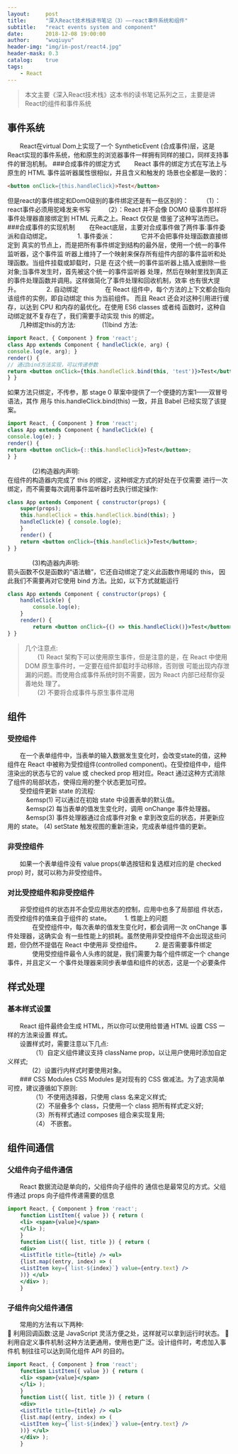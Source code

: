 ```yaml
---
layout:     post
title:      "深入React技术栈读书笔记（3）——react事件系统和组件"
subtitle:   "react events system and component"
date:       2018-12-08 19:00:00
author:     "wuqiuyu"
header-img: "img/in-post/react4.jpg"
header-mask: 0.3
catalog:    true
tags:
    - React
---
```



>本文主要《深入React技术栈》这本书的读书笔记系列之三，主要是讲React的组件和事件系统<br>


## 事件系统
&emsp;&emsp;React在virtual Dom上实现了一个 SyntheticEvent (合成事件)层，这是React实现的事件系统，他和原生的浏览器事件一样拥有同样的接口，同样支持事件的冒泡机制。
###合成事件的绑定方式
&emsp;&emsp;React 事件的绑定方式在写法上与原生的 HTML 事件监听器属性很相似，并且含义和触发的 场景也全都是一致的：
```html
<button onClick={this.handleClick}>Test</button>
```
但是react的事件绑定和Dom0级别的事件绑定还是有一些区别的：
&emsp;&emsp;（1）：react事件必须用驼峰发来书写
 &emsp;&emsp;（2）：React 并不会像 DOM0 级事件那样将事件处理器直接绑定到 HTML 元素之上。React 仅仅是 借鉴了这种写法而已。
###合成事件的实现机制
&emsp;&emsp;在React底层，主要对合成事件做了两件事:事件委派和自动绑定。
&emsp;&emsp;&emsp;&emsp;1. 事件委派：
&emsp;&emsp;&emsp;&emsp;它并不会把事件处理函数直接绑定到 真实的节点上，而是把所有事件绑定到结构的最外层，使用一个统一的事件监听器，这个事件监 听器上维持了一个映射来保存所有组件内部的事件监听和处理函数。当组件挂载或卸载时，只是 在这个统一的事件监听器上插入或删除一些对象;当事件发生时，首先被这个统一的事件监听器 处理，然后在映射里找到真正的事件处理函数并调用。这样做简化了事件处理和回收机制，效率 也有很大提升。
&emsp;&emsp;&emsp;&emsp;2. 自动绑定
&emsp;&emsp;&emsp;&emsp;在 React 组件中，每个方法的上下文都会指向该组件的实例，即自动绑定 this 为当前组件。 而且 React 还会对这种引用进行缓存，以达到 CPU 和内存的最优化。在使用 ES6 classes 或者纯 函数时，这种自动绑定就不复存在了，我们需要手动实现 this 的绑定。</br>
&emsp;&emsp;几种绑定this的方法:
&emsp;&emsp;&emsp;&emsp;(1)bind 方法:<br/>
```jsx
import React, { Component } from 'react';
class App extends Component { handleClick(e, arg) {
console.log(e, arg); }
render() {
// 通过bind方法实现，可以传递参数
return <button onClick={this.handleClick.bind(this, 'test')}>Test</button>;
} }
```
如果方法只绑定，不传参，那 stage 0 草案中提供了一个便捷的方案1——双冒号语法，其作 用与 this.handleClick.bind(this) 一致，并且 Babel 已经实现了该提案。
```jsx
import React, { Component } from 'react';
class App extends Component { handleClick(e) {
console.log(e); }
render() {
return <button onClick={::this.handleClick}>Test</button>;
} }
```
&emsp;&emsp;&emsp;&emsp;(2)构造器内声明:<br/>
在组件的构造器内完成了 this 的绑定，这种绑定方式的好处在于仅需要 进行一次绑定，而不需要每次调用事件监听器时去执行绑定操作:
```jsx
class App extends Component { constructor(props) {
    super(props);
    this.handleClick = this.handleClick.bind(this); }
    handleClick(e) { console.log(e);
    }
    render() {
    return <button onClick={this.handleClick}>Test</button>;
} }
```
&emsp;&emsp;&emsp;&emsp;(3)构造器内声明:<br/>
箭头函数不仅是函数的“语法糖”，它还自动绑定了定义此函数作用域的 this， 因此我们不需要再对它使用 bind 方法。比如，以下方式就能运行
```jsx
class App extends Component { constructor(props) {
    handleClick(e) {
        console.log(e); 
    }
    render() {
        return <button onClick={() => this.handleClick()}>Test</button>
} }
```
>几个注意点:<br>
&emsp;&emsp;(1) React 架构下可以使用原生事件，但是注意的是，在 React 中使用 DOM 原生事件时，一定要在组件卸载时手动移除，否则很 可能出现内存泄漏的问题。而使用合成事件系统时则不需要，因为 React 内部已经帮你妥善地处 理了。</br>
&emsp;&emsp;(2) 不要将合成事件与原生事件混用</br>

## 组件
### 受控组件
&emsp;&emsp;在一个表单组件中，当表单的输入数据发生变化时，会改变state的值，这种组件在 React 中被称为受控组件(controlled component)。在受控组件中，组件渲染出的状态与它的 value 或 checked prop 相对应。React 通过这种方式消除了组件的局部状态，使得应用的整个状态更加可控。</br>
&emsp;&emsp;受控组件更新 state 的流程:</br>
&emsp;&emsp;&emsp;&emsp(1) 可以通过在初始 state 中设置表单的默认值。</br>
&emsp;&emsp;&emsp;&emsp(2) 每当表单的值发生变化时，调用 onChange 事件处理器。</br>
&emsp;&emsp;&emsp;&emsp(3) 事件处理器通过合成事件对象 e 拿到改变后的状态，并更新应用的 state。 (4) setState 触发视图的重新渲染，完成表单组件值的更新。</br>

### 非受控组件
&emsp;&emsp;如果一个表单组件没有 value props(单选按钮和复选框对应的是 checked prop) 时，就可以称为非受控组件。
### 对比受控组件和非受控组件
&emsp;&emsp;非受控组件的状态并不会受应用状态的控制，应用中也多了局部组 件状态，而受控组件的值来自于组件的 state。
&emsp;&emsp;1. 性能上的问题</br>
&emsp;&emsp;&emsp;&emsp;在受控组件中，每次表单的值发生变化时，都会调用一次 onChange 事件处理器，这确实会 有一些性能上的损耗。虽然使用非受控组件不会出现这些问题，但仍然不提倡在 React 中使用非 受控组件。
&emsp;&emsp;2. 是否需要事件绑定</br>
&emsp;&emsp;&emsp;&emsp;使用受控组件最令人头疼的就是，我们需要为每个组件绑定一个 change 事件，并且定义一 个事件处理器来同步表单值和组件的状态，这是一个必要条件
## 样式处理
### 基本样式设置
&emsp;&emsp;React 组件最终会生成 HTML，所以你可以使用给普通 HTML 设置 CSS 一样的方法来设置 样式。<br/>
&emsp;&emsp;设置样式时，需要注意以下几点:<br/>
&emsp;&emsp;&emsp;&emsp;（1）自定义组件建议支持 className prop，以让用户使用时添加自定义样式;<br/>
&emsp;&emsp;&emsp;&emsp;(2）设置行内样式时要使用对象。<br/>
&emsp;&emsp;### CSS Modules
CSS Modules 是对现有的 CSS 做减法。为了追求简单可控，建议遵循如下原则:<br/>
&emsp;&emsp;&emsp;&emsp;（1）不使用选择器，只使用 class 名来定义样式;<br/>
&emsp;&emsp;&emsp;&emsp;（2）不层叠多个 class，只使用一个 class 把所有样式定义好; <br/>
&emsp;&emsp;&emsp;&emsp;（3）所有样式通过 composes 组合来实现复用;<br/>
&emsp;&emsp;&emsp;&emsp;（4） 不嵌套。<br/>
## 组件间通信
### 父组件向子组件通信
&emsp;&emsp;React 数据流动是单向的，父组件向子组件的 通信也是最常见的方式。父组件通过 props 向子组件传递需要的信息
```jsx
import React, { Component } from 'react';
    function ListItem({ value }) { return (
    <li> <span>{value}</span>
    </li> );
    }
    function List({ list, title }) { return (
    <div>
    <ListTitle title={title} /> <ul>
    {list.map((entry, index) => (
    <ListItem key={`list-${index}`} value={entry.text} />
    ))} </ul>
    </div> );
    }
```
### 子组件向父组件通信
&emsp;&emsp;常用的方法有以下两种:<br/>
 利用回调函数:这是 JavaScript 灵活方便之处，这样就可以拿到运行时状态。
 利用自定义事件机制:这种方法更通用，使用也更广泛。设计组件时，考虑加入事件机
制往往可以达到简化组件 API 的目的。
```jsx
import React, { Component } from 'react';
    function ListItem({ value }) { return (
    <li> <span>{value}</span>
    </li> );
    }
    function List({ list, title }) { return (
    <div>
    <ListTitle title={title} /> <ul>
    {list.map((entry, index) => (
    <ListItem key={`list-${index}`} value={entry.text} />
    ))} </ul>
    </div> );
    }
```




